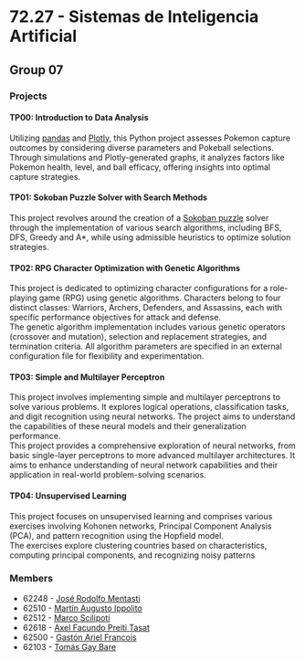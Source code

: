 # 72.27 - Sistemas de Inteligencia Artificial

## Group 07

### Projects
#### TP00: Introduction to Data Analysis
Utilizing [pandas](https://pandas.pydata.org/) and [Plotly](https://plotly.com/), this Python project assesses Pokemon capture outcomes by considering diverse parameters and Pokeball selections. Through simulations and Plotly-generated graphs, it analyzes factors like Pokemon health, level, and ball efficacy, offering insights into optimal capture strategies.

#### TP01: Sokoban Puzzle Solver with Search Methods
This project revolves around the creation of a [Sokoban puzzle](http://www.game-sokoban.com/) solver through the implementation of various search algorithms, including BFS, DFS, Greedy and A*, while using admissible heuristics to optimize solution strategies.

#### TP02: RPG Character Optimization with Genetic Algorithms
This project is dedicated to optimizing character configurations for a role-playing game (RPG) using genetic algorithms. Characters belong to four distinct classes: Warriors, Archers, Defenders, and Assassins, each with specific performance objectives for attack and defense.
<br> The genetic algorithm implementation includes various genetic operators (crossover and mutation), selection and replacement strategies, and termination criteria. All algorithm parameters are specified in an external configuration file for flexibility and experimentation.

#### TP03: Simple and Multilayer Perceptron
This project involves implementing simple and multilayer perceptrons to solve various problems. It explores logical operations, classification tasks, and digit recognition using neural networks. The project aims to understand the capabilities of these neural models and their generalization performance.
<br> This project provides a comprehensive exploration of neural networks, from basic single-layer perceptrons to more advanced multilayer architectures. It aims to enhance understanding of neural network capabilities and their application in real-world problem-solving scenarios.

#### TP04: Unsupervised Learning
This project focuses on unsupervised learning and comprises various exercises involving Kohonen networks, Principal Component Analysis (PCA), and pattern recognition using the Hopfield model. 
<br> The exercises explore clustering countries based on characteristics, computing principal components, and recognizing noisy patterns

### Members
- 62248 - [José Rodolfo Mentasti](https://github.com/JoseMenta)
- 62510 - [Martín Augusto Ippolito](https://github.com/martinippo01)
- 62512 - [Marco Scilipoti](https://github.com/Marco444)
- 62618 - [Axel Facundo Preiti Tasat](https://github.com/AxelPreitiT)
- 62500 - [Gastón Ariel Francois](https://github.com/francoisgaston)
- 62103 - [Tomás Gay Bare](https://github.com/tgaybare)
